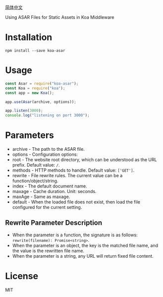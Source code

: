 [简体中文](https://github.com/zsea/koa-asar/blob/master/README.ZH.CN.MD)

Using ASAR Files for Static Assets in Koa Middleware

# Installation

```
npm install --save koa-asar
```

# Usage
```js
const Asar = require("koa-asar");
const Koa = require("koa");
const app = new Koa();

app.use(Asar(archive, options));

app.listen(3000);
console.log("listening on port 3000");
```

# Parameters
* archive - The path to the ASAR file.
* options - Configuration options:
* root - The website root directory, which can be understood as the URL prefix. Default value: ```/```.
* methods - HTTP methods to handle. Default value: ```['GET']```.
* rewrite - File rewrite rules. The current value can be a function/object/string.
* index - The default document name.
* maxage - Cache duration. Unit: seconds.
* maxAge - Same as maxage.
* default - When the loaded file does not exist, then load the file configured for the current setting.

## Rewrite Parameter Description
* When the parameter is a function, the signature is as follows: ```rewrite(filename): Promise<string>```.
* When the parameter is an object, the key is the matched file name, and the value is the rewritten file name.
* When the parameter is a string, any URL will return fixed file content.

# License
MIT